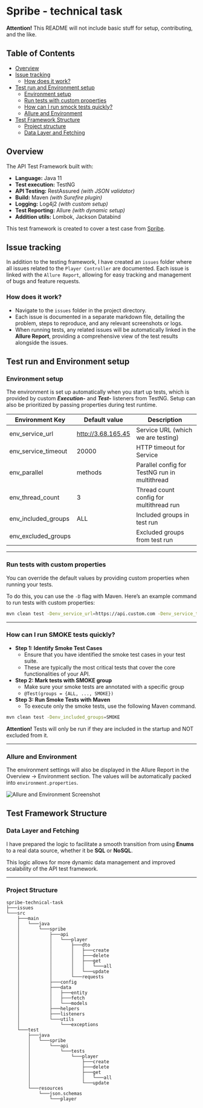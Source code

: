 # Spribe - technical task

**Attention!** This README will not include basic stuff for setup, contributing, and the like.

## Table of Contents

- [Overview](#overview)
- [Issue tracking](#issue-tracking)
  - [How does it work?](#how-does-it-work)
- [Test run and Environment setup](#test-run-and-environment-setup)
  - [Environment setup](#environment-setup)
  - [Run tests with custom properties](#run-tests-with-custom-properties)
  - [How can I run smock tests quickly?](#how-can-i-run-smoke-tests-quickly)
  - [Allure and Environment](#allure-and-environment)
- [Test Framework Structure](#test-framework-structure)
  - [Project structure](#project-structure)
  - [Data Layer and Fetching](#data-layer-and-fetching)

## Overview

The API Test Framework built with: 
- **Language:** Java 11
- **Test execution:** TestNG
- **API Testing:** RestAssured *(with JSON validator)*
- **Build:** Maven *(with Surefire plugin)*
- **Logging:** Log4j2 *(with custom setup)*
- **Test Reporting:** Allure *(with dynamic setup)*
- **Addition utils:** Lombok, Jackson Databind

This test framework is created to cover a test case from [Spribe](https://spribe.co/).

## Issue tracking

In addition to the testing framework, I have created an `issues` folder where all issues related to the `Player Controller` are documented. 
Each issue is linked with the `Allure Report`, allowing for easy tracking and management of bugs and feature requests.

### How does it work?

- Navigate to the `issues` folder in the project directory.
- Each issue is documented in a separate markdown file, detailing the problem, steps to reproduce, and any relevant screenshots or logs.
- When running tests, any related issues will be automatically linked in the **Allure Report**, providing a comprehensive view of the test results alongside the issues.

## Test run and Environment setup

### Environment setup

The environment is set up automatically when you start up tests, which is provided by custom ***Execution-*** and ***Test-*** listeners from TestNG. 
Setup can also be prioritized by passing properties during test runtime.

| **Environment Key** | **Default value**  | **Description**                               |
|---------------------|--------------------|-----------------------------------------------|
| env_service_url     | http://3.68.165.45 | Service URL (which we are testing)            |
| env_service_timeout | 20000              | HTTP timeout for Service                      |
| env_parallel        | methods            | Parallel config for TestNG run in multithread |
| env_thread_count    | 3                  | Thread count config for multithread run       |
| env_included_groups | ALL                | Included groups in test run                   |
| env_excluded_groups |                    | Excluded groups from test run                 |

---

### Run tests with custom properties

You can override the default values by providing custom properties when running your tests. 

To do this, you can use the `-D` flag with Maven. 
Here’s an example command to run tests with custom properties:

```bash
mvn clean test -Denv_service_url=https://api.custom.com -Denv_service_timeout=35000
```

---

### How can I run SMOKE tests quickly?

- **Step 1: Identify Smoke Test Cases**
  - Ensure that you have identified the smoke test cases in your test suite. 
  - These are typically the most critical tests that cover the core functionalities of your API.
- **Step 2: Mark tests with SMOKE group**
  - Make sure your smoke tests are annotated with a specific group
  - `@Test(groups = {ALL, ..., SMOKE})`
- **Step 3: Run Smoke Tests with Maven**
  - To execute only the smoke tests, use the following Maven command.

```bash
mvn clean test -Denv_included_groups=SMOKE
```

**Attention!** Tests will only be run if they are included in the startup and NOT excluded from it.

---

### Allure and Environment

The environment settings will also be displayed in the Allure Report in the Overview -> Environment section. The values will be automatically packed into `environment.properties`.

![Allure and Environment Screenshot](https://i.imgur.com/IwjmFV3.png)

## Test Framework Structure

### Data Layer and Fetching

I have prepared the logic to facilitate a smooth transition from using **Enums** to a real data source, whether it be **SQL** or **NoSQL**.

This logic allows for more dynamic data management and improved scalability of the API test framework.

---

### Project Structure
```
spribe-technical-task
├───issues
└───src
    ├───main
    │   └───java
    │       └───spribe
    │           ├───api
    │           │   └───player
    │           │       ├───dto
    │           │       │   ├───create
    │           │       │   ├───delete
    │           │       │   ├───get
    │           │       │   │   └───all
    │           │       │   └───update
    │           │       └───requests
    │           ├───config
    │           ├───data
    │           │   ├───entity
    │           │   ├───fetch
    │           │   └───models
    │           ├───helpers
    │           ├───listeners
    │           └───utils
    │               └───exceptions
    └───test
        ├───java
        │   └───spribe
        │       └───api
        │           └───tests
        │               └───player
        │                   ├───create
        │                   ├───delete
        │                   ├───get
        │                   │   └───all
        │                   └───update
        └───resources
            └───json.schemas
                └───player
```